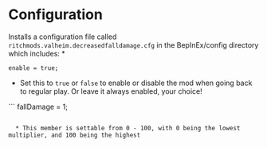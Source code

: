 # Configuration
Installs a configuration file called `ritchmods.valheim.decreasedfalldamage.cfg` in the BepInEx/config directory which includes:
*
```
enable = true;
```
  * Set this to `true` or `false` to enable or disable the mod when going back to regular play. Or leave it always enabled, your choice!

﻿```
fallDamage = 1;
```

  * This member is settable from 0 - 100, with 0 being the lowest multiplier, and 100 being the highest
